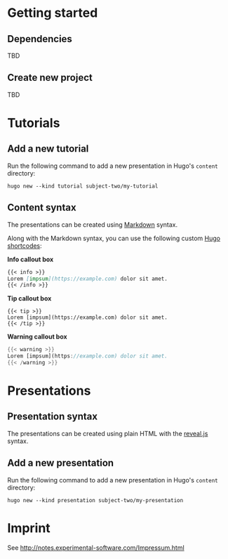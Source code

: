 # Getting started

## Dependencies

TBD

## Create new project

TBD

# Tutorials

## Add a new tutorial

Run the following command to add a new presentation in Hugo's `content` directory:

```
hugo new --kind tutorial subject-two/my-tutorial
```

## Content syntax

The presentations can be created using [Markdown](https://daringfireball.net/projects/markdown/) syntax.

Along with the Markdown syntax, you can use the following custom [Hugo shortcodes](https://gohugo.io/content-management/shortcodes):

**Info callout box**

```md
{{< info >}}
Lorem [impsum](https://example.com) dolor sit amet.
{{< /info >}}
```

**Tip callout box**

```text
{{< tip >}}
Lorem [impsum](https://example.com) dolor sit amet.
{{< /tip >}}
```

**Warning callout box**

```dart
{{< warning >}}
Lorem [impsum](https://example.com) dolor sit amet.
{{< /warning >}}
```

# Presentations

## Presentation syntax

The presentations can be created using plain HTML with the [reveal.js](https://revealjs.com/) syntax.

## Add a new presentation

Run the following command to add a new presentation in Hugo's `content` directory:

```
hugo new --kind presentation subject-two/my-presentation
```

# Imprint

See http://notes.experimental-software.com/Impressum.html
